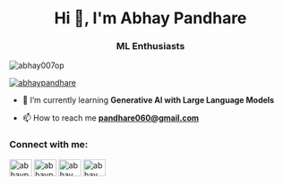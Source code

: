 <h1 align="center">Hi 👋, I'm Abhay Pandhare</h1>
<h3 align="center">ML Enthusiasts </h3>

<p align="left"> <img src="https://komarev.com/ghpvc/?username=abhay007op&label=Profile%20views&color=0e75b6&style=flat" alt="abhay007op" /> </p>



<p align="left"> <a href="https://twitter.com/abhaypandhare" target="blank"><img src="https://img.shields.io/twitter/follow/abhaypandhare?logo=twitter&style=for-the-badge" alt="abhaypandhare" /></a> </p>

- 🌱 I’m currently learning **Generative AI with Large Language Models**

- 📫 How to reach me **pandhare060@gmail.com**

<h3 align="left">Connect with me:</h3>
<p align="left">
<a href="https://twitter.com/abhaypandhare" target="blank"><img align="center" src="https://raw.githubusercontent.com/rahuldkjain/github-profile-readme-generator/master/src/images/icons/Social/twitter.svg" alt="abhaypandhare" height="30" width="40" /></a>
<a href="https://linkedin.com/in/abhaypandhare" target="blank"><img align="center" src="https://raw.githubusercontent.com/rahuldkjain/github-profile-readme-generator/master/src/images/icons/Social/linked-in-alt.svg" alt="abhaypandhare" height="30" width="40" /></a>
<a href="https://fb.com/abhay pandhare" target="blank"><img align="center" src="https://raw.githubusercontent.com/rahuldkjain/github-profile-readme-generator/master/src/images/icons/Social/facebook.svg" alt="abhay pandhare" height="30" width="40" /></a>
<a href="https://instagram.com/abhay_pandhare_" target="blank"><img align="center" src="https://raw.githubusercontent.com/rahuldkjain/github-profile-readme-generator/master/src/images/icons/Social/instagram.svg" alt="abhay_pandhare" height="30" width="40" /></a>
</p>


